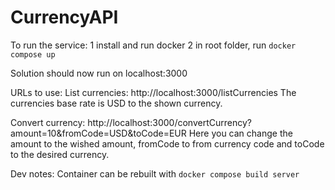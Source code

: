 # CurrencyAPI

To run the service:
1 install and run docker
2 in root folder, run `docker compose up`

Solution should now run on localhost:3000

URLs to use:
List currencies:
http://localhost:3000/listCurrencies
The currencies base rate is USD to the shown currency.

Convert currency:
http://localhost:3000/convertCurrency?amount=10&fromCode=USD&toCode=EUR
Here you can change the amount to the wished amount, fromCode to from currency code and toCode to the desired currency.

Dev notes:
Container can be rebuilt with `docker compose build server`

